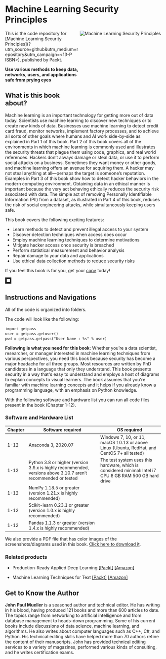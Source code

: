 # Machine Learning Security Principles

<a href="<Packtpub book link>?utm_source=github&utm_medium=repository&utm_campaign=<13-P ISBN>"><img src="https://static.packt-cdn.com/products/<13-P ISBN>/cover/smaller" alt="Machine Learning Security Principles" height="256px" align="right"></a>

This is the code repository for [Machine Learning Security Principles](<Packtpub book link>?utm_source=github&utm_medium=repository&utm_campaign=<13-P ISBN>), published by Packt.

**Use various methods to keep data, networks, users, and applications safe from prying eyes**

## What is this book about?
Machine learning is an important technology for getting more out of data today. Scientists use machine learning to discover new techniques or to create new kinds of data. Businesses use machine learning to detect credit card fraud, monitor networks, implement factory processes, and to achieve all sorts of other goals where humans and AI work side-by-side as explained in Part 1 of this book. Part 2 of this book covers all of the environments in which machine learning is commonly used and illustrates the security threats that plague them using code, graphics, and real world references.
Hackers don’t always damage or steal data, or use it to perform social attacks on a business. Sometimes they want money or other goods, and machine learning offers an avenue for acquiring them. A hacker may not steal anything at all—perhaps the target is someone’s reputation. Examples in Part 3 of this book show how to detect hacker behaviors in the modern computing environment.
Obtaining data in an ethical manner is important because the very act behaving ethically reduces the security risk associated with data. The simple act of removing Personally Identifiable Information (PII) from a dataset, as illustrated in Part 4 of this book, reduces the risk of social engineering attacks, while simultaneously keeping users safe.

This book covers the following exciting features: 
* Learn methods to detect and prevent illegal access to your system
* Discover detection techniques when access does occur
* Employ machine learning techniques to determine motivations
* Mitigate hacker access once security is breached
* Perform statistical measurement and behavior analysis
* Repair damage to your data and applications
* Use ethical data collection methods to reduce security risks

If you feel this book is for you, get your [copy](https://www.amazon.com/dp/1804618853) today!

<a href="https://www.packtpub.com/?utm_source=github&utm_medium=banner&utm_campaign=GitHubBanner"><img src="https://raw.githubusercontent.com/PacktPublishing/GitHub/master/GitHub.png" alt="https://www.packtpub.com/" border="5" /></a>

## Instructions and Navigations
All of the code is organized into folders.

The code will look like the following:
```
import getpass
user = getpass.getuser()
pwd = getpass.getpass("User Name : %s" % user)
```

**Following is what you need for this book:**
Whether you’re a data scientist, researcher, or manager interested in machine learning techniques from various perspectives, you need this book because security has become a major headache for all three groups. Most resources are written by PhD candidates in a language that only they understand. This book presents security in a way that's easy to understand and employs a host of diagrams to explain concepts to visual learners. The book assumes that you're familiar with machine learning concepts and it helps if you already know a programming language, with an emphasis on Python knowledge.	

With the following software and hardware list you can run all code files present in the book (Chapter 1-12).

### Software and Hardware List

| Chapter  | Software required                                                                    | OS required                        |
| -------- | -------------------------------------------------------------------------------------| -----------------------------------|
|  	1-12	 |   						Anaconda 3, 2020.07          | Windows 7, 10, or 11, macOS 10.13 or above Linux (Ubuntu, RedHat, and CentOS 7+ all tested) |
|1-12| Python 3.8 or higher (version 3.9.x is highly recommended, versions above 3.10.7 aren’t recommended or tested |The test system uses this hardware, which is                                                                                                        considered minimal: Intel i7 CPU 8 GB RAM 500 GB hard drive|
|1-12| NumPy 1.18.5 or greater (version 1.21.x is highly recommended) |                       |
|1-12| Scikit-learn 0.23.1 or greater (version 1.0.x is highly recommended) |               |
|1-12 | Pandas 1.1.3 or greater (version 1.4.x is highly recommended) |              |

We also provide a PDF file that has color images of the screenshots/diagrams used in this book. [Click here to download it](<Graphic bundle link>).

### Related products <Other books you may enjoy>
* Production-Ready Applied Deep Learning [[Packt]](https://www.packtpub.com/product/production-ready-applied-deep-learning/9781803243665) [[Amazon]](https://www.amazon.com/Production-Ready-Applied-Deep-Learning-TensorFlow/dp/180324366X)

* Machine Learning Techniques for Text [[Packt]](https://www.packtpub.com/product/machine-learning-techniques-for-text/9781803242385) [[Amazon]](https://www.amazon.com/Machine-Learning-Techniques-Text-dimensionality/dp/1803242388)

## Get to Know the Author
**John Paul Mueller** is a seasoned author and technical editor. He has writing in his blood, having produced 121 books and more than 600 articles to date. The topics range from networking to artificial intelligence and from database management to heads-down programming. Some of his current books include discussions of data science, machine learning, and algorithms. He also writes about computer languages such as C++, C#, and Python. His technical editing skills have helped more than 70 authors refine the content of their manuscripts. John has provided technical editing services to a variety of magazines, performed various kinds of consulting, and he writes certification exams.	

